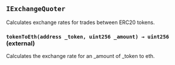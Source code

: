 ## `IExchangeQuoter`

Calculates exchange rates for trades between ERC20 tokens.




### `tokenToEth(address _token, uint256 _amount) → uint256` (external)

Calculates the exchange rate for an _amount of _token to eth.






